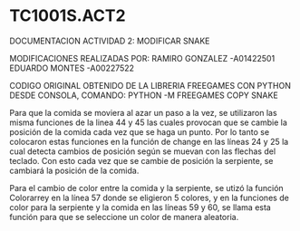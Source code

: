 # TC1001S.ACT2
DOCUMENTACION ACTIVIDAD 2: MODIFICAR SNAKE

MODIFICACIONES REALIZADAS POR: 
RAMIRO GONZALEZ -A01422501  
EDUARDO MONTES -A00227522

CODIGO ORIGINAL OBTENIDO DE LA LIBRERIA FREEGAMES CON PYTHON DESDE CONSOLA,
COMANDO: PYTHON -M FREEGAMES COPY SNAKE



Para que la comida se moviera al azar un paso a la vez, se utilizaron las misma funciones de la linea 44 y 45
las cuales provocan que se cambie la posición de la comida cada vez que se haga un punto. Por lo tanto se colocaron 
estas funciones en la función de change en las líneas 24 y 25 la cual detecta cambios de posición según se muevan con las flechas del teclado.
Con esto cada vez que se cambie de posición la serpiente, se cambiará la posición de la comida.

Para el cambio de color entre la comida y la serpiente, se utizó la función Colorarrey en la línea 57 donde se eligieron 5 colores, y en la funciones de color para
la serpiente y la comida en las líneas 59 y 60, se llama esta función para que se seleccione un color de manera aleatoria.
